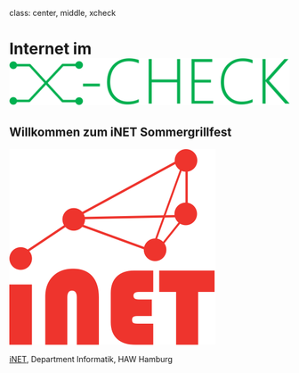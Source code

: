 class: center, middle, xcheck

# Internet im ![:scale 33%](img/x-check.png)

## Willkommen zum iNET Sommergrillfest

![:scale 20%](img/inet.png)

[iNET](http://www.inet.haw-hamburg.de), Department Informatik, HAW Hamburg
